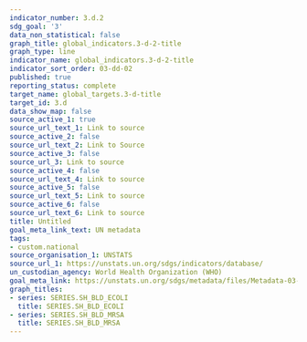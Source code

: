 ```yaml
---
indicator_number: 3.d.2
sdg_goal: '3'
data_non_statistical: false
graph_title: global_indicators.3-d-2-title
graph_type: line
indicator_name: global_indicators.3-d-2-title
indicator_sort_order: 03-dd-02
published: true
reporting_status: complete
target_name: global_targets.3-d-title
target_id: 3.d
data_show_map: false
source_active_1: true
source_url_text_1: Link to source
source_active_2: false
source_url_text_2: Link to Source
source_active_3: false
source_url_3: Link to source
source_active_4: false
source_url_text_4: Link to source
source_active_5: false
source_url_text_5: Link to source
source_active_6: false
source_url_text_6: Link to source
title: Untitled
goal_meta_link_text: UN metadata
tags:
- custom.national
source_organisation_1: UNSTATS
source_url_1: https://unstats.un.org/sdgs/indicators/database/
un_custodian_agency: World Health Organization (WHO)
goal_meta_link: https://unstats.un.org/sdgs/metadata/files/Metadata-03-0D-02.pdf
graph_titles:
- series: SERIES.SH_BLD_ECOLI
  title: SERIES.SH_BLD_ECOLI
- series: SERIES.SH_BLD_MRSA
  title: SERIES.SH_BLD_MRSA
---
```

